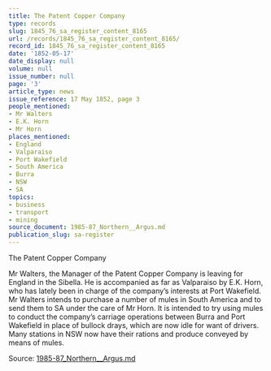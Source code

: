 ```yaml
---
title: The Patent Copper Company
type: records
slug: 1845_76_sa_register_content_8165
url: /records/1845_76_sa_register_content_8165/
record_id: 1845_76_sa_register_content_8165
date: '1852-05-17'
date_display: null
volume: null
issue_number: null
page: '3'
article_type: news
issue_reference: 17 May 1852, page 3
people_mentioned:
- Mr Walters
- E.K. Horn
- Mr Horn
places_mentioned:
- England
- Valparaiso
- Port Wakefield
- South America
- Burra
- NSW
- SA
topics:
- business
- transport
- mining
source_document: 1985-87_Northern__Argus.md
publication_slug: sa-register
---
```


The Patent Copper Company

Mr Walters, the Manager of the Patent Copper Company is leaving for England in the Sibella.  He is accompanied as far as Valparaiso by E.K. Horn, who has lately been in charge of the company’s interests at Port Wakefield.  Mr Walters intends to purchase a number of mules in South America and to send them to SA under the care of Mr Horn.  It is intended to try using mules to conduct the company’s carriage operations between Burra and Port Wakefield in place of bullock drays, which are now idle for want of drivers.  Many stations in NSW now have their rations and produce conveyed by means of mules.

Source: [1985-87_Northern__Argus.md](/downloads/markdown/1985-87_Northern__Argus.md)
